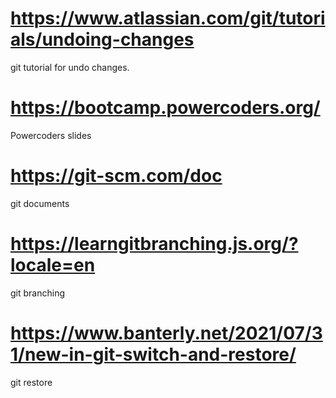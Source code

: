 # https://www.atlassian.com/git/tutorials/undoing-changes 
git tutorial for undo changes.
# https://bootcamp.powercoders.org/  
Powercoders slides
# https://git-scm.com/doc 
git documents
# https://learngitbranching.js.org/?locale=en
git branching
# https://www.banterly.net/2021/07/31/new-in-git-switch-and-restore/
git restore